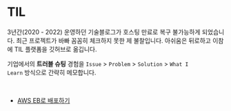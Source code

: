 # TIL

3년간(2020 - 2022) 운영하던 기술블로그가 호스팅 만료로 복구 불가능하게 되었습니다. 최근 프로젝트가 바빠 꼼꼼히 체크하지 못한 제 불찰입니다. 아쉬움은 뒤로하고 이참에 TIL 플랫폼을 깃허브로 옮깁니다.

기업에서의 **트러블 슈팅** 경험을 <code>Issue</code> > <code>Problem</code> > <code>Solution</code> > <code>What I Learn</code> 방식으로 간략히 메모합니다.

<br>

+ [AWS EB로 배포하기](https://github.com/hoonlocal/TIL/blob/main/AWS_EB%EB%A1%9C_%EB%B0%B0%ED%8F%AC%ED%95%98%EA%B8%B0.md)

